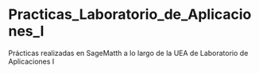 # Practicas_Laboratorio_de_Aplicaciones_I
Prácticas realizadas en SageMatth a lo largo de la UEA de Laboratorio de Aplicaciones I
